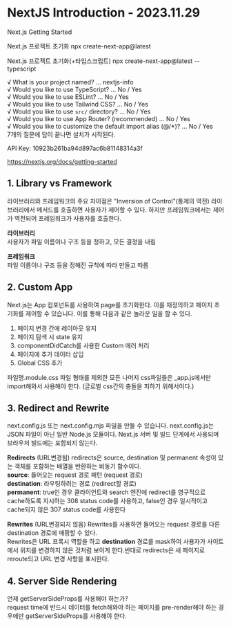 # NextJS Introduction - 2023.11.29
Next.js Getting Started

Next.js 프로젝트 초기화
npx create-next-app@latest

Next.js 프로젝트 초기화(+타입스크립트)
npx create-next-app@latest --typescript

√ What is your project named? ... nextjs-info  
√ Would you like to use TypeScript? ... No / Yes  
√ Would you like to use ESLint? ... No / Yes  
√ Would you like to use Tailwind CSS? ... No / Yes  
√ Would you like to use `src/` directory? ... No / Yes  
√ Would you like to use App Router? (recommended) ... No / Yes  
√ Would you like to customize the default import alias (@/*)? ... No / Yes    
7개의 질문에 답이 끝나면 설치가 시작된다.  

API Key: 10923b261ba94d897ac6b81148314a3f

https://nextjs.org/docs/getting-started

## 1. **Library vs Framework**
라이브러리와 프레임워크의 주요 차이점은 "Inversion of Control"(통제의 역전)
라이브러리에서 메서드를 호출하면 사용자가 제어할 수 있다. 하지만 프레임워크에서는 제어가 역전되어 프레임워크가 사용자를 호출한다.

**라이브러리**   
사용자가 파일 이름이나 구조 등을 정하고, 모든 결정을 내림

**프레임워크**  
파일 이름이나 구조 등을 정해진 규칙에 따라 만들고 따름

## 2. **Custom App**
Next.js는 App 컴포넌트를 사용하여 page를 초기화한다. 이를 재정의하고 페이지 초기화를 제어할 수 있습니다. 이를 통해 다음과 같은 놀라운 일을 할 수 있다.

1. 페이지 변경 간에 레이아웃 유지
2. 페이지 탐색 시 state 유지
3. componentDidCatch를 사용한 Custom 에러 처리
4. 페이지에 추가 데이터 삽입
5. Global CSS 추가

파일명.module.css 파일 형태를 제외한 모든 나머지 css파일들은 _app.js에서만 import해와서 사용해야 한다. (글로벌 css간의 충돌을 피하기 위해서이다.)

## 3. **Redirect and Rewrite**
next.config.js 또는 next.config.mjs 파일을 만들 수 있습니다. next.config.js는 JSON 파일이 아닌 일반 Node.js 모듈이다. Next.js 서버 및 빌드 단계에서 사용되며 브라우저 빌드에는 포함되지 않는다.

**Redirects** (URL변경됨)
redirects은 source, destination 및 permanent 속성이 있는 객체를 포함하는 배열을 반환하는 비동기 함수이다.  
**source**: 들어오는 request 경로 패턴 (request 경로)  
**destination**: 라우팅하려는 경로 (redirect할 경로)  
**permanent**: true인 경우 클라이언트와 search 엔진에 redirect를 영구적으로 cache하도록 지시하는 308 status code를 사용하고, false인 경우 일시적이고 cache되지 않은 307 status code를 사용한다

**Rewrites** (URL변경되지 않음)
Rewrites를 사용하면 들어오는 request 경로를 다른 destination 경로에 매핑할 수 있다.  
Rewrites은 URL 프록시 역할을 하고 **destination** 경로를 mask하여 사용자가 사이트에서 위치를 변경하지 않은 것처럼 보이게 한다.반대로 redirects은 새 페이지로 reroute되고 URL 변경 사항을 표시한다.

## 4. **Server Side Rendering**
언제 getServerSideProps를 사용해야 하는가?  
request time에 반드시 데이터를 fetch해와야 하는 페이지를 pre-render해야 하는 경우에만 getServerSideProps를 사용해야 한다.  


